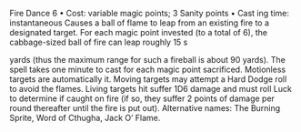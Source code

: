 Fire Dance 6
• Cost:  variable magic points; 3 Sanity points
•
 Cast
ing time: instantaneous
Causes a ball of flame to leap from an existing fire to a 
designated target. For each magic point invested (to a total 
of 6), the cabbage-sized ball of fire can leap roughly 15 s 

yards (thus the maximum range for such a fireball is about 
90 yards). The spell takes one minute to cast for each magic 
point sacrificed. Motionless targets are automatically it. 
Moving targets may attempt a Hard Dodge roll to avoid the 
flames. Living targets hit suffer 1D6 damage and must roll 
Luck to determine if caught on fire (if so, they suffer 2 points 
of damage per round thereafter until the fire is put out).
Alternative names: The Burning Sprite, Word of Cthugha, 
Jack O’ Flame.

